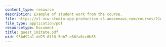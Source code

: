 ```yaml
---
content_type: resource
description: Example of student work from the course.
file: https://ol-ocw-studio-app-production.s3.amazonaws.com/courses/21w-756-writing-and-reading-poems-fall-2006/95bd92a1dd2561185db7e68fa6cc0b35_guest_imitate.pdf
file_type: application/pdf
resourcetype: Document
title: guest_imitate.pdf
uid: 95bd92a1-dd25-6118-5db7-e68fa6cc0b35
---
```

